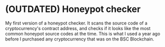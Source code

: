 # (OUTDATED) Honeypot checker

My first version of a honeypot checker. It scans the source code of a cryptocurrency's contract address, and checks if it looks like the most common honeypot source codes
at the time. This is what I used a year ago before I purchased any cryptocurrency that was on the BSC Blockchain.
